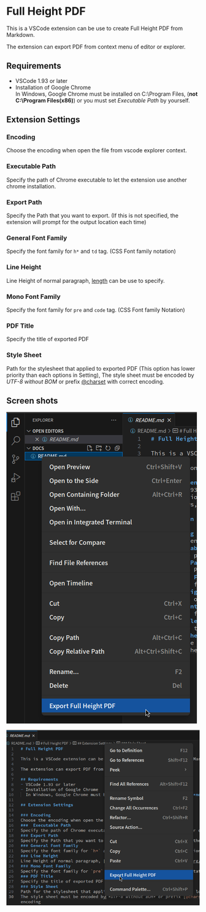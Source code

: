 # Full Height PDF

This is a VSCode extension can be use to create Full Height PDF from Markdown.   

The extension can export PDF from context menu of editor or explorer.  

## Requirements
- VSCode 1.93 or later
- Installation of Google Chrome   
  In Windows, Google Chrome must be installed on C:\Program Files, (**not C:\Program Files(x86)**) or you must set *Executable Path* by yourself.  

## Extension Settings

### Encoding
Choose the encoding when open the file from vscode explorer context.
###  Executable Path
Specify the path of Chrome executable to let the extension use another chrome installation.  
### Export Path
Specify the Path that you want to export. (If this is not specified, the extension will prompt for the output location each time) 
### General Font Family
Specify the font family for `h*` and `td` tag. (CSS Font family notation)
### Line Height
Line Height of normal paragraph, [length](https://developer.mozilla.org/ja/docs/Web/CSS/length) can be use to specify. 
### Mono Font Family
Specify the font family for `pre` and `code` tag. (CSS Font family Notation)
### PDF Title
Specify the title of exported PDF
### Style Sheet
Path for the stylesheet that applied to exported PDF (This option has lower priority than each options in Setting),
The style sheet must be encoded by *UTF-8 without BOM* or prefix [@charset](https://developer.mozilla.org/ja/docs/Web/CSS/@charset) with correct encoding.

## Screen shots
![Full Height PDF on vscode explorer](images/full-height-pdf-explorer.png)


![Full Height PDF on vscode editor](images/full-height-pdf-editor.png)


